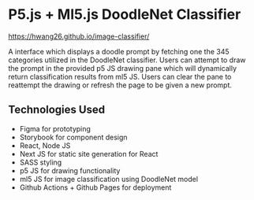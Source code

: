 
# P5.js + Ml5.js DoodleNet Classifier

https://hwang26.github.io/image-classifier/

A interface which displays a doodle prompt by fetching one the 345 categories utilized in the DoodleNet classifier.
Users can attempt to draw the prompt in the provided p5 JS drawing pane which will dynamically return classification results from ml5 JS.
Users can clear the pane to reattempt the drawing or refresh the page to be given a new prompt.

## Technologies Used

- Figma for prototyping
- Storybook for component design
- React, Node JS
- Next JS for static site generation for React
- SASS styling
- p5 JS for drawing functionality
- ml5 JS for image classification using DoodleNet model
- Github Actions + Github Pages for deployment
